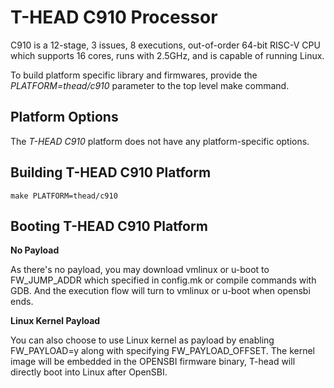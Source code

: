 T-HEAD C910 Processor
=====================
C910 is a 12-stage, 3 issues, 8 executions, out-of-order 64-bit RISC-V CPU which
supports 16 cores, runs with 2.5GHz, and is capable of running Linux.

To build platform specific library and firmwares, provide the
*PLATFORM=thead/c910* parameter to the top level make command.

Platform Options
----------------

The *T-HEAD C910* platform does not have any platform-specific options.

Building T-HEAD C910 Platform
-----------------------------

```
make PLATFORM=thead/c910
```

Booting T-HEAD C910 Platform
----------------------------

**No Payload**

As there's no payload, you may download vmlinux or u-boot to FW_JUMP_ADDR which
specified in config.mk or compile commands with GDB. And the execution flow will
turn to vmlinux or u-boot when opensbi ends.

**Linux Kernel Payload**

You can also choose to use Linux kernel as payload by enabling FW_PAYLOAD=y
along with specifying FW_PAYLOAD_OFFSET. The kernel image will be embedded in
the OPENSBI firmware binary, T-head will directly boot into Linux after OpenSBI.
